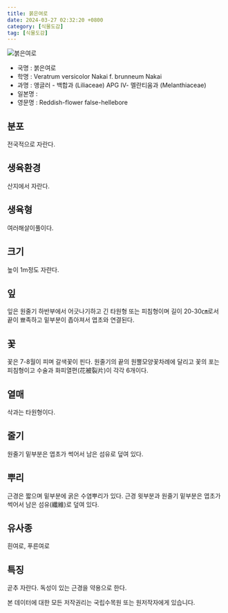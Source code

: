 ```yaml
---
title: 붉은여로
date: 2024-03-27 02:32:20 +0800
category: [식물도감]
tag: [식물도감]
---
```




![붉은여로](/fileUpload/plants/basic/Liliaceae/Veratrum/19551/1_th2.JPG)
- 국명 : 붉은여로
- 학명 : Veratrum versicolor Nakai f. brunneum Nakai
- 과명 : 앵글러 - 백합과 (Liliaceae) APG Ⅳ- 멜란티움과 (Melanthiaceae)
- 일본명 : 
- 영문명 : Reddish-flower false-hellebore


## 분포
전국적으로 자란다.
## 생육환경
산지에서 자란다.
## 생육형
여러해살이풀이다.
## 크기
높이 1m정도 자란다.
## 잎
잎은 원줄기 하반부에서 어긋나기하고 긴 타원형 또는 피침형이며 길이 20-30㎝로서 끝이 뾰족하고 밑부분이 좁아져서 엽초와 연결된다.
## 꽃
꽃은 7-8월이 피며 갈색꽃이 핀다. 원줄기의 끝의 원뿔모양꽃차례에 달리고 꽃의 포는 피침형이고 수술과 화피열편(花被裂片)이 각각 6개이다.
## 열매
삭과는 타원형이다.
## 줄기
원줄기 밑부분은 엽초가 썩어서 남은 섬유로 덮여 있다.
## 뿌리
근경은 짧으며 밑부분에 굵은 수염뿌리가 있다. 근경 윗부분과 원줄기 밑부분은 엽초가 썩어서 남은 섬유(纖維)로 덮여 있다.
## 유사종
흰여로, 푸른여로
## 특징
곧추 자란다. 독성이 있는 근경을 약용으로 한다.






본 데이터에 대한 모든 저작권리는 국립수목원 또는 원저작자에게 있습니다.
